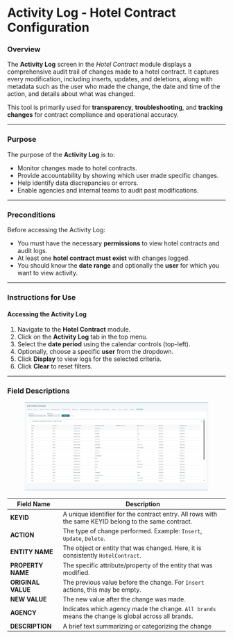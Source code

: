 # Activity Log - Hotel Contract Configuration

### **Overview**

The **Activity Log** screen in the _Hotel Contract_ module displays a comprehensive audit trail of changes made to a hotel contract. It captures every modification, including inserts, updates, and deletions, along with metadata such as the user who made the change, the date and time of the action, and details about what was changed.

This tool is primarily used for **transparency**, **troubleshooting**, and **tracking changes** for contract compliance and operational accuracy.

***

### **Purpose**

The purpose of the **Activity Log** is to:

* Monitor changes made to hotel contracts.
* Provide accountability by showing which user made specific changes.
* Help identify data discrepancies or errors.
* Enable agencies and internal teams to audit past modifications.

***

### **Preconditions**

Before accessing the Activity Log:

* You must have the necessary **permissions** to view hotel contracts and audit logs.
* At least one **hotel contract must exist** with changes logged.
* You should know the **date range** and optionally the **user** for which you want to view activity.

***

### **Instructions for Use**

#### **Accessing the Activity Log**

1. Navigate to the **Hotel Contract** module.
2. Click on the **Activity Log** tab in the top menu.
3. Select the **date period** using the calendar controls (top-left).
4. Optionally, choose a specific **user** from the dropdown.
5. Click **Display** to view logs for the selected criteria.
6. Click **Clear** to reset filters.

***

### **Field Descriptions**

<figure><img src="../.gitbook/assets/image (12) (1).png" alt=""><figcaption></figcaption></figure>

| Field Name         | Description                                                                                           |
| ------------------ | ----------------------------------------------------------------------------------------------------- |
| **KEYID**          | A unique identifier for the contract entry. All rows with the same KEYID belong to the same contract. |
| **ACTION**         | The type of change performed. Example: `Insert`, `Update`, `Delete`.                                  |
| **ENTITY NAME**    | The object or entity that was changed. Here, it is consistently `HotelContract`.                      |
| **PROPERTY NAME**  | The specific attribute/property of the entity that was modified.                                      |
| **ORIGINAL VALUE** | The previous value before the change. For `Insert` actions, this may be empty.                        |
| **NEW VALUE**      | The new value after the change was made.                                                              |
| **AGENCY**         | Indicates which agency made the change. `All brands` means the change is global across all brands.    |
| **DESCRIPTION**    | A brief text summarizing or categorizing the change                                                   |
